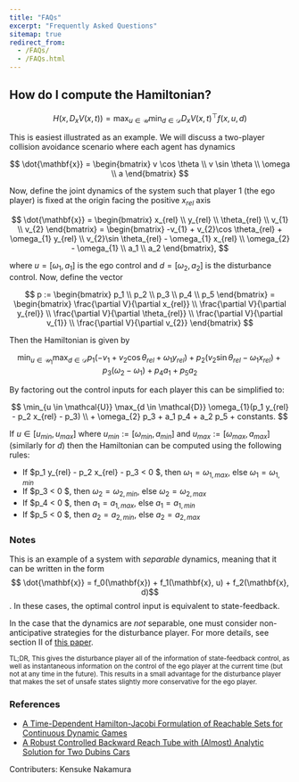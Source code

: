 ```yaml
---
title: "FAQs"
excerpt: "Frequently Asked Questions"
sitemap: true
redirect_from: 
  - /FAQs/
  - /FAQs.html
---
```


<script
  src="https://cdn.mathjax.org/mathjax/latest/MathJax.js?config=TeX-AMS-MML_HTMLorMML"
  type="text/javascript">
</script>

## How do I compute the Hamiltonian?

$$ H(x, D_x V(x, t)) = \max_{u \in \mathcal{U}} \min_{d \in \mathcal{D}} D_x V(x, t) ^\top f(x, u,d) $$


This is easiest illustrated as an example. We will discuss a two-player collision avoidance scenario where each agent has dynamics

$$ \dot{\mathbf{x}} = \begin{bmatrix} v \cos \theta \\ v \sin \theta \\ \omega \\ a \end{bmatrix} $$

Now, define the joint dynamics of the system such that player 1 (the ego player) is fixed at the origin facing the positive $x_{rel}$ axis

$$ \dot{\mathbf{x}} = \begin{bmatrix} x_{rel} \\ y_{rel} \\ \theta_{rel} \\ v_{1} \\ v_{2} \end{bmatrix} = \begin{bmatrix} -v_{1} + v_{2}\cos \theta_{rel} + \omega_{1} y_{rel} \\ v_{2}\sin \theta_{rel} - \omega_{1} x_{rel} \\ \omega_{2} - \omega_{1} \\ a_1 \\ a_2 \end{bmatrix}, $$

where $u = [\omega_1, a_1]$ is the ego control and $d = [\omega_2, a_2]$ is the disturbance control. Now, define the vector 

$$ p := \begin{bmatrix} p_1 \\ p_2 \\ p_3 \\ p_4 \\ p_5 \end{bmatrix} = \begin{bmatrix} \frac{\partial V}{\partial x_{rel}} \\ \frac{\partial V}{\partial y_{rel}} \\ \frac{\partial V}{\partial \theta_{rel}} \\ \frac{\partial V}{\partial v_{1}} \\ \frac{\partial V}{\partial v_{2}} \end{bmatrix} $$


Then the Hamiltonian is given by 

$$ \min_{u \in \mathcal{U}_1} \max_{d \in \mathcal{D}} p_1(-v_{1} + v_{2}\cos \theta_{rel} + \omega_{1} y_{rel}) + p_2(v_{2}\sin \theta_{rel} - \omega_{1} x_{rel}) + p_3(\omega_{2} - \omega_{1}) + p_4 a_1 + p_5 a_2 $$


By factoring out the control inputs for each player this can be simplified to:

$$ \min_{u \in \mathcal{U}} \max_{d \in \mathcal{D}}  \omega_{1}(p_1 y_{rel} - p_2 x_{rel} - p_3) \\ + \omega_{2} p_3 + a_1 p_4 + a_2 p_5 + constants. $$

If $u \in [u_{min}, u_{max}]$ where $u_{min} := [\omega_{min}, a_{min}]$ and $u_{max} :=  [\omega_{max}, a_{max}]$ (similarly for $d$) then the Hamiltonian can be computed using the following rules:

- If $p_1 y_{rel} - p_2 x_{rel} - p_3 < 0 $, then $\omega_1 = \omega_{1,max}$, else $\omega_1 = \omega_{1,min}$
- If $p_3 < 0 $, then $\omega_2 = \omega_{2,min}$, else $\omega_2 = \omega_{2,max}$
- If $p_4 < 0 $, then $a_1 = a_{1,max}$, else $a_1 = a_{1,min}$
- If $p_5 < 0 $, then $a_2 = a_{2,min}$, else $a_2 = a_{2,max}$


### Notes

This is an example of a system with *separable* dynamics, meaning that it can be written in the form 
$$ \dot{\mathbf{x}} = f_0(\mathbf{x}) + f_1(\mathbf{x}, u) + f_2(\mathbf{x}, d)$$. In these cases, the optimal control input is equivalent to state-feedback.

In the case that the dynamics are *not* separable, one must consider non-anticipative strategies for the disturbance player. For more details, see section II of [this paper](https://www.cs.ubc.ca/~mitchell/Papers/publishedIEEEtac05.pdf).

 <sup>TL;DR, This gives the disturbance player all of the information of state-feedback control, as well as instantaneous information on the control of the ego player at the current time (but not at any time in the future). This results in a small advantage for the disturbance player that makes the set of unsafe states slightly more conservative for the ego player. </sup>



### References
- [A Time-Dependent Hamilton-Jacobi Formulation of Reachable Sets for Continuous Dynamic Games](https://www.cs.ubc.ca/~mitchell/Papers/publishedIEEEtac05.pdf)
- [A Robust Controlled Backward Reach Tube with (Almost) Analytic Solution for Two Dubins Cars](https://easychair.org/publications/open/Dd8G)

Contributers: Kensuke Nakamura 


<script type="text/javascript">
  var GOOG_FIXURL_LANG = 'en';
  var GOOG_FIXURL_SITE = '{{ site.url }}'
</script>
<script type="text/javascript"
  src="//linkhelp.clients.google.com/tbproxy/lh/wm/fixurl.js">
</script>
